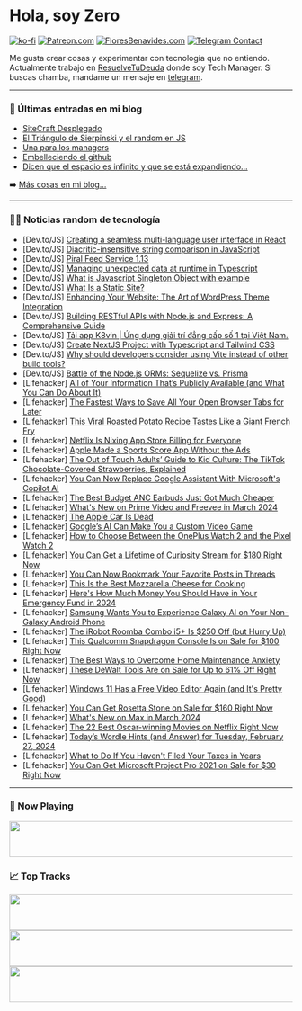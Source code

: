 # Hola, soy Zero

[![ko-fi](https://ko-fi.com/img/githubbutton_sm.svg)](https://ko-fi.com/J3J4N0LUK)
[![Patreon.com](https://img.shields.io/endpoint.svg?url=https%3A%2F%2Fshieldsio-patreon.vercel.app%2Fapi%3Fusername%3Dzerodragon%26type%3Dpatrons&style=for-the-badge)](https://patreon.com/zerodragon)
[![FloresBenavides.com](https://img.shields.io/website?down_message=oops&label=MiBlog&style=for-the-badge&up_message=online&url=https%3A%2F%2Ffloresbenavides.com)](https://floresbenavides.com)
[![Telegram Contact](https://img.shields.io/badge/escr%C3%ADbeme-ZeroDragon-%2326A5E4?style=for-the-badge&logo=telegram)](https://t.me/zerodragon)

Me gusta crear cosas y experimentar con tecnología que no entiendo.
Actualmente trabajo en [ResuelveTuDeuda](http://github.com/resuelve) donde soy Tech Manager.
Si buscas chamba, mandame un mensaje en [telegram](https://t.me/zerodragon).

---

### 📕 Últimas entradas en mi blog
<!-- BLOG-POST-LIST:START -->
- [SiteCraft Desplegado](https://floresbenavides.com/sitecraft-desplegado/)
- [El Triángulo de Sierpinski y el random en JS](https://floresbenavides.com/el-triangulo-de-sierpinski-y-el-random-en-js/)
- [Una para los managers](https://floresbenavides.com/una-para-los-managers/)
- [Embelleciendo el github](https://floresbenavides.com/embelleciendo-el-github/)
- [Dicen que el espacio es infinito y que se está expandiendo…](https://floresbenavides.com/dicen-que-el-espacio-es-infinito-y-que-se-esta-expandiendo/)
<!-- BLOG-POST-LIST:END -->

➡️ [Más cosas en mi blog...](https://floresbenavides.com)

---

### 👨‍💻 Noticias random de tecnología
<!-- TECH-POSTS:START -->
- [Dev.to/JS] [Creating a seamless multi-language user interface in React](https://dev.to/honeybadger/creating-a-seamless-multi-language-user-interface-in-react-1jdj)
- [Dev.to/JS] [Diacritic-insensitive string comparison in JavaScript](https://dev.to/clarity89/diacritic-insensitive-string-comparison-in-javascript-252m)
- [Dev.to/JS] [Piral Feed Service 1.13](https://dev.to/smapiot/piral-feed-service-113-43lk)
- [Dev.to/JS] [Managing unexpected data at runtime in Typescript](https://dev.to/pathakpratik/managing-unexpected-data-at-runtime-in-typescript-1lb4)
- [Dev.to/JS] [What is Javascript Singleton Object with example](https://dev.to/himanshudevgupta/what-is-javascript-singleton-object-with-example-4fp3)
- [Dev.to/JS] [What Is a Static Site?](https://dev.to/lytecms/what-is-a-static-site-29pc)
- [Dev.to/JS] [Enhancing Your Website: The Art of WordPress Theme Integration](https://dev.to/jamesmartindev/enhancing-your-website-the-art-of-wordpress-theme-integration-54o0)
- [Dev.to/JS] [Building RESTful APIs with Node.js and Express: A Comprehensive Guide](https://dev.to/nitin-rachabathuni/building-restful-apis-with-nodejs-and-express-a-comprehensive-guide-224a)
- [Dev.to/JS] [Tải app K8vin | Ứng dụng giải trí đẳng cấp số 1 tại Việt Nam.](https://dev.to/k8vinco/tai-app-k8vin-ung-dung-giai-tri-dang-cap-so-1-tai-viet-nam-1hj5)
- [Dev.to/JS] [Create NextJS Project with Typescript and Tailwind CSS](https://dev.to/venom4171/create-nextjs-project-with-typescript-and-tailwind-css-579k)
- [Dev.to/JS] [Why should developers consider using Vite instead of other build tools?](https://dev.to/ajayjayendran/why-should-developers-consider-using-vite-instead-of-other-build-tools-27ln)
- [Dev.to/JS] [Battle of the Node.js ORMs: Sequelize vs. Prisma](https://dev.to/victor1890/battle-of-the-nodejs-orms-sequelize-vs-prisma-3j8b)
- [Lifehacker] [All of Your Information That’s Publicly Available &lpar;and What You Can Do About It&rpar;](https://lifehacker.com/tech/all-your-information-thats-publicly-available-what-to-do-about-it)
- [Lifehacker] [The Fastest Ways to Save All Your Open Browser Tabs for Later](https://lifehacker.com/tech/how-to-save-all-your-open-tabs-in-safari-chrome-firefox)
- [Lifehacker] [This Viral Roasted Potato Recipe Tastes Like a Giant French Fry](https://lifehacker.com/food-drink/giant-roasted-potato-recipe)
- [Lifehacker] [Netflix Is Nixing App Store Billing for Everyone](https://lifehacker.com/tech/netflix-is-nixing-app-store-billing-for-everyone)
- [Lifehacker] [Apple Made a Sports Score App Without the Ads](https://lifehacker.com/tech/apple-sports-a-scores-app-without-the-ads)
- [Lifehacker] [The Out of Touch Adults’ Guide to Kid Culture: The TikTok Chocolate-Covered Strawberries, Explained](https://lifehacker.com/entertainment/tiktok-chocolate-covered-strawberries)
- [Lifehacker] [You Can Now Replace Google Assistant With Microsoft&#39;s Copilot AI](https://lifehacker.com/tech/you-can-replace-google-assistant-with-microsofts-copilot-ai)
- [Lifehacker] [The Best Budget ANC Earbuds Just Got Much Cheaper](https://lifehacker.com/tech/anker-space-a40-earbuds-sale)
- [Lifehacker] [What&#39;s New on Prime Video and Freevee in March 2024](https://lifehacker.com/entertainment/whats-new-on-prime-video-and-freevee-in-march-2024)
- [Lifehacker] [The Apple Car Is Dead](https://lifehacker.com/tech/the-apple-car-is-dead)
- [Lifehacker] [Google’s AI Can Make You a Custom Video Game](https://lifehacker.com/tech/googles-ai-can-now-create-video-games)
- [Lifehacker] [How to Choose Between the OnePlus Watch 2 and the Pixel Watch 2](https://lifehacker.com/tech/oneplus-watch-2-vs-pixel-watch-2)
- [Lifehacker] [You Can Get a Lifetime of Curiosity Stream for $180 Right Now](https://lifehacker.com/entertainment/curiosity-stream-sale)
- [Lifehacker] [You Can Now Bookmark Your Favorite Posts in Threads](https://lifehacker.com/tech/you-can-now-bookmark-your-favorite-posts-in-threads)
- [Lifehacker] [This Is the Best Mozzarella Cheese for Cooking](https://lifehacker.com/food-drink/the-best-mozzarella-cheese-for-cooking)
- [Lifehacker] [Here&#39;s How Much Money You Should Have in Your Emergency Fund in 2024](https://lifehacker.com/heres-how-much-money-you-should-have-in-your-emergency-1850070761)
- [Lifehacker] [Samsung Wants You to Experience Galaxy AI on Your Non-Galaxy Android Phone](https://lifehacker.com/tech/samsung-wants-you-to-experience-galaxy-ai-on-your-non-galaxy-phone)
- [Lifehacker] [The iRobot Roomba Combo i5+ Is $250 Off &lpar;but Hurry Up&rpar;](https://lifehacker.com/home/irobot-roomba-combo-i5-sale)
- [Lifehacker] [This Qualcomm Snapdragon Console Is on Sale for $100 Right Now](https://lifehacker.com/tech/qualcomm-snapdragon-console-sale)
- [Lifehacker] [The Best Ways to Overcome Home Maintenance Anxiety](https://lifehacker.com/home/overcome-home-maintenance-anxiety)
- [Lifehacker] [These DeWalt Tools Are on Sale for Up to 61% Off Right Now](https://lifehacker.com/home/dewalt-tools-sale-amazon)
- [Lifehacker] [Windows 11 Has a Free Video Editor Again &lpar;and It&#39;s Pretty Good&rpar;](https://lifehacker.com/tech/how-to-use-clipchamp-in-windows-11)
- [Lifehacker] [You Can Get Rosetta Stone on Sale for $160 Right Now](https://lifehacker.com/rosetta-stone-sale)
- [Lifehacker] [What&#39;s New on Max in March 2024](https://lifehacker.com/entertainment/whats-new-on-max-in-march-2024)
- [Lifehacker] [The 22 Best Oscar-winning Movies on Netflix Right Now](https://lifehacker.com/entertainment/best-oscar-winning-movies-netflix)
- [Lifehacker] [Today’s Wordle Hints &lpar;and Answer&rpar; for Tuesday, February 27, 2024](https://lifehacker.com/entertainment/wordle-hint-answer-today)
- [Lifehacker] [What to Do If You Haven&#39;t Filed Your Taxes in Years](https://lifehacker.com/what-to-do-if-you-havent-filed-taxes-in-years)
- [Lifehacker] [You Can Get Microsoft Project Pro 2021 on Sale for $30 Right Now](https://lifehacker.com/tech/microsoft-project-pro-sale)<!-- TECH-POSTS:END -->

---

### 🎵 Now Playing
<a href="https://spotify-now-playing-dun.vercel.app/now-playing?open"><img src="https://spotify-now-playing-dun.vercel.app/now-playing" width="540" height="64"></a>

### 📈 Top Tracks
<a href="https://spotify-now-playing-dun.vercel.app/top-tracks?i=1&open"><img src="https://spotify-now-playing-dun.vercel.app/top-tracks?i=1" width="540" height="64"></a>
<a href="https://spotify-now-playing-dun.vercel.app/top-tracks?i=2&open"><img src="https://spotify-now-playing-dun.vercel.app/top-tracks?i=2" width="540" height="64"></a>
<a href="https://spotify-now-playing-dun.vercel.app/top-tracks?i=3&open"><img src="https://spotify-now-playing-dun.vercel.app/top-tracks?i=3" width="540" height="64"></a>
